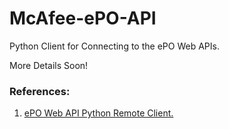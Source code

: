 # McAfee-ePO-API
Python Client for Connecting to the ePO Web APIs.

More Details Soon! 

### References: 
1. [ePO Web API Python Remote Client.](https://community.mcafee.com/docs/DOC-3095) 
